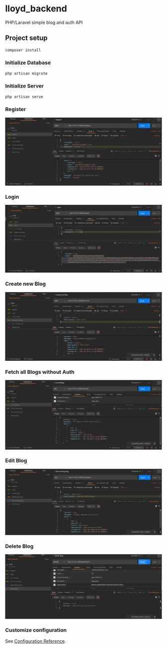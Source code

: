 # lloyd_backend
PHP/Laravel simple blog and auth API 

## Project setup

```
composer install
```

### Initialize Database
```
php artisan migrate
```

### Initialize Server
```
php artisan serve
```

### Register

![Test Image 1](public/register.png)


### Login

![Test Image 1](public/login.png)


### Create new Blog

![Test Image 1](public/create.png)


### Fetch all Blogs without Auth

![Test Image 1](public/list.png)


### Edit Blog

![Test Image 1](public/edit.png)


### Delete Blog

![Test Image 1](public/delete.png)





### Customize configuration
See [Configuration Reference](https://cli.vuejs.org/config/).
